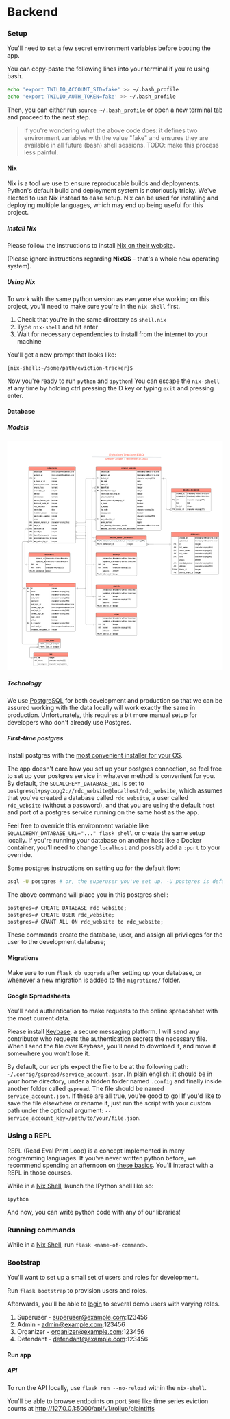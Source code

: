 # Backend

### Setup

You'll need to set a few secret environment variables before booting the app.

You can copy-paste the following lines into your terminal if you're using bash.

```bash
echo 'export TWILIO_ACCOUNT_SID=fake' >> ~/.bash_profile
echo 'export TWILIO_AUTH_TOKEN=fake' >> ~/.bash_profile
```

Then, you can either run `source ~/.bash_profile` or open a new terminal tab and
proceed to the next step.

> If you're wondering what the above code does: it defines two environment
> variables with the value "fake" and ensures they are available in all future
> (bash) shell sessions. TODO: make this process less painful.

#### Nix

Nix is a tool we use to ensure reproducable builds and deployments. Python's
default build and deployment system is notoriously tricky. We've elected to use
Nix instead to ease setup. Nix can be used for installing and deploying multiple
languages, which may end up being useful for this project.

##### Install Nix

Please follow the instructions to install
[Nix on their website](https://nixos.org/download.html#nix-quick-install).

(Please ignore instructions regarding **NixOS** - that's a whole new operating
system).

##### Using Nix

To work with the same python version as everyone else working on this project,
you'll need to make sure you're in the `nix-shell` first.

1. Check that you're in the same directory as `shell.nix`
2. Type `nix-shell` and hit enter
3. Wait for necessary dependencies to install from the internet to your machine

You'll get a new prompt that looks like:

```
[nix-shell:~/some/path/eviction-tracker]$
```

Now you're ready to run `python` and `ipython`! You can escape the `nix-shell`
at any time by holding ctrl pressing the D key or typing `exit` and pressing
enter.

#### Database

##### Models

![ERD diagram](assets/detainer-warrants-erd.png)

##### Technology

We use [PostgreSQL](https://www.postgresql.org/) for both development and
production so that we can be assured working with the data locally will work
exactly the same in production. Unfortunately, this requires a bit more manual
setup for developers who don't already use Postgres.

##### First-time postgres

Install postgres with the
[most convenient installer for your OS](https://www.postgresql.org/download/).

The app doesn't care how you set up your postgres connection, so feel free to
set up your postgres service in whatever method is convenient for you. By
default, the `SQLALCHEMY_DATABASE_URL` is set to
`postgresql+psycopg2://rdc_website@localhost/rdc_website`, which assumes that
you've created a database called `rdc_website`, a user called `rdc_website`
(without a password), and that you are using the default host and port of a
postgres service running on the same host as the app.

Feel free to override this environment variable like
`SQLALCHEMY_DATABASE_URL="..." flask shell` or create the same setup locally. If
you're running your database on another host like a Docker container, you'll
need to change `localhost` and possibly add a `:port` to your override.

Some postgres instructions on setting up for the default flow:

```bash
psql -U postgres # or, the superuser you've set up. -U postgres is default for modern installs
```

The above command will place you in this postgres shell:

```
postgres=# CREATE DATABASE rdc_website;
postgres=# CREATE USER rdc_website;
postgres=# GRANT ALL ON rdc_website to rdc_website;
```

These commands create the database, user, and assign all privileges for the user
to the development database;

#### Migrations

Make sure to run `flask db upgrade` after setting up your database, or whenever
a new migration is added to the `migrations/` folder.

#### Google Spreadsheets

You'll need authentication to make requests to the online spreadsheet with the
most current data.

Please install [Keybase](https://keybase.io/), a secure messaging platform. I
will send any contributor who requests the authentication secrets the necessary
file. When I send the file over Keybase, you'll need to download it, and move it
somewhere you won't lose it.

By default, our scripts expect the file to be at the following path:
`~/.config/gspread/service_account.json`. In plain english: it should be in your
home directory, under a hidden folder named `.config` and finally inside another
folder called `gspread`. The file should be named `service_account.json`. If
these are all true, you're good to go! If you'd like to save the file elsewhere
or rename it, just run the script with your custom path under the optional
argument: `--service_account_key=/path/to/your/file.json`.

### Using a REPL

REPL (Read Eval Print Loop) is a concept implemented in many programming
languages. If you've never written python before, we recommend spending an
afternoon on [these basics](https://developers.google.com/edu/python). You'll
interact with a REPL in those courses.

While in a [Nix Shell](#using-nix), launch the IPython shell like so:

```
ipython
```

And now, you can write python code with any of our libraries!

### Running commands

While in a [Nix Shell](#using-nix), run `flask <name-of-command>`.

### Bootstrap

You'll want to set up a small set of users and roles for development.

Run `flask bootstrap` to provision users and roles.

Afterwards, you'll be able to [login](http://localhost:1234/login) to several
demo users with varying roles.

1. Superuser - superuser@example.com:123456
2. Admin - admin@example.com:123456
3. Organizer - organizer@example.com:123456
4. Defendant - defendant@example.com:123456

#### Run app

##### API

To run the API locally, use `flask run --no-reload` within the `nix-shell`.

You'll be able to browse endpoints on port `5000` like time series eviction
counts at http://127.0.0.1:5000/api/v1/rollup/plaintiffs
